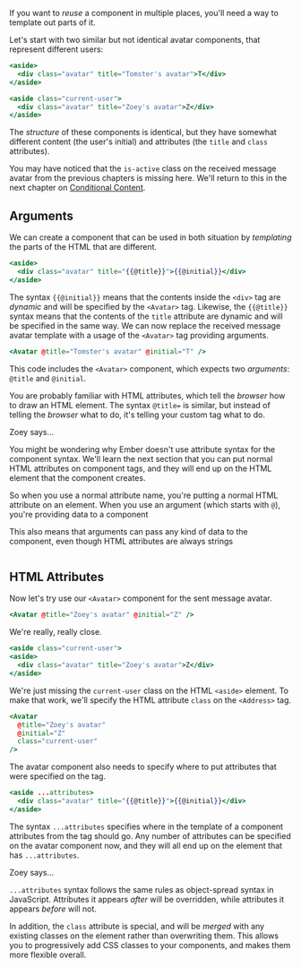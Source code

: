 If you want to _reuse_ a component in multiple places, you'll need a way to
template out parts of it.

Let's start with two similar but not identical avatar components, that represent
different users:

```handlebars {data-filename="app/components/received-message/avatar.hbs"}
<aside>
  <div class="avatar" title="Tomster's avatar">T</div>
</aside>
```

```handlebars {data-filename="app/components/sent-message/avatar.hbs"}
<aside class="current-user">
  <div class="avatar" title="Zoey's avatar">Z</div>
</aside>
```

The _structure_ of these components is identical, but they have somewhat
different content (the user's initial) and attributes (the `title` and `class`
attributes).

<div class="cta">
  <div class="cta-note">
    <div class="cta-note-body">
      <div class="cta-note-message">
        You may have noticed that the <code>is-active</code> class on the
        received message avatar from the previous chapters is missing here.
        We'll return to this in the next chapter on
        <a href="../conditional-content">Conditional Content</a>.
      </div>
    </div>
  </div>
</div>


## Arguments

We can create a component that can be used in both situation by _templating_
the parts of the HTML that are different.

```handlebars {data-filename="app/components/avatar.hbs"}
<aside>
  <div class="avatar" title="{{@title}}">{{@initial}}</div>
</aside>
```

The syntax `{{@initial}}` means that the contents inside the `<div>` tag are
_dynamic_ and will be specified by the `<Avatar>` tag. Likewise, the
`{{@title}}` syntax means that the contents of the `title` attribute are dynamic
and will be specified in the same way. We can now replace the received message
avatar template with a usage of the `<Avatar>` tag providing arguments.

```handlebars {data-filename="app/components/received-message/avatar.hbs"}
<Avatar @title="Tomster's avatar" @initial="T" />
```

This code includes the `<Avatar>` component, which expects two _arguments_:
`@title` and `@initial`.

You are probably familiar with HTML attributes, which tell the _browser_ how to
draw an HTML element. The syntax `@title=` is similar, but instead of telling
the _browser_ what to do, it's telling your custom tag what to do.

<div class="cta">
  <div class="cta-note">
    <div class="cta-note-body">
      <div class="cta-note-heading">Zoey says...</div>
      <div class="cta-note-message">
        <p>
          You might be wondering why Ember doesn't use attribute syntax for the
          component syntax. We'll learn the next section that you can put normal
          HTML attributes on component tags, and they will end up on the HTML
          element that the component creates.
        </p>
        <p>
          So when you use a normal attribute name, you're putting a normal HTML
          attribute on an element. When you use an argument (which starts with
          <code>@</code>), you're providing data to a component
        </p>
        <p>
          This also means that arguments can pass any kind of data to the
          component, even though HTML attributes are always strings
        </p>
      </div>
    </div>
    <img src="/images/mascots/zoey.png" role="presentation" alt="">
  </div>
</div>

## HTML Attributes

Now let's try use our `<Avatar>` component for the sent message avatar.

```handlebars {data-filename="app/components/sent-message/avatar.hbs"}
<Avatar @title="Zoey's avatar" @initial="Z" />
```

We're really, really close.

```handlebars {data-filename="output" data-diff="-1,+2"}
<aside class="current-user">
<aside>
  <div class="avatar" title="Zoey's avatar">Z</div>
</aside>
```

We're just missing the `current-user` class on the HTML `<aside>` element. To
make that work, we'll specify the HTML attribute `class` on the `<Address>` tag.

```handlebars {data-filename="app/components/sent-message/avatar.hbs"}
<Avatar
  @title="Zoey's avatar"
  @initial="Z"
  class="current-user"
/>
```

The avatar component also needs to specify where to put attributes that were
specified on the tag.

```handlebars {data-filename="app/components/avatar.hbs"}
<aside ...attributes>
  <div class="avatar" title="{{@title}}">{{@initial}}</div>
</aside>
```

The syntax `...attributes` specifies where in the template of a component
attributes from the tag should go. Any number of attributes can be specified on
the avatar component now, and they will all end up on the element that has
`...attributes`.

<div class="cta">
  <div class="cta-note">
    <div class="cta-note-body">
      <div class="cta-note-heading">Zoey says...</div>
      <div class="cta-note-message">
        <p>
          <code>...attributes</code> syntax follows the same rules as
          object-spread syntax in JavaScript. Attributes it appears
          <em>after</em> will be overridden, while attributes it appears
          <em>before</em> will not.
        </p>
        <p>
          In addition, the <code>class</code> attribute is special, and will be
          <em>merged</em> with any existing classes on the element rather than
          overwriting them. This allows you to progressively add CSS classes to
          your components, and makes them more flexible overall.
        </p>
      </div>
    </div>
    <img src="/images/mascots/zoey.png" role="presentation" alt="">
  </div>
</div>
